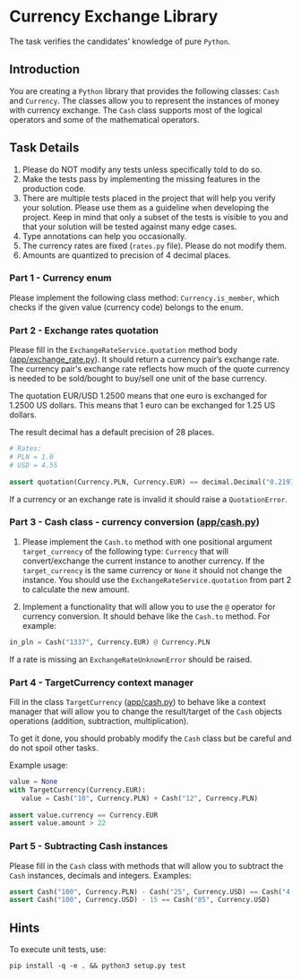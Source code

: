 # Currency Exchange Library
 
The task verifies the candidates' knowledge of pure `Python`.
 
## Introduction
 
You are creating a `Python` library that provides the following classes: `Cash` and `Currency`.
The classes allow you to represent the instances of money with currency exchange.
The `Cash` class supports most of the logical operators and some of the mathematical operators.
 
## Task Details
 
1. Please do NOT modify any tests unless specifically told to do so.
2. Make the tests pass by implementing the missing features in the production code.
3. There are multiple tests placed in the project that will help you verify your solution. Please use them as a guideline when developing the project. Keep in mind that only a subset of the tests is visible to you and that your solution will be tested against many edge cases.
4. Type annotations can help you occasionally.
5. The currency rates are fixed (`rates.py` file). Please do not modify them.
6. Amounts are quantized to precision of 4 decimal places.
 
### Part 1 - Currency enum
Please implement the following class method: `Currency.is_member`,
which checks if the given value (currency code) belongs to the enum.
 
### Part 2 - Exchange rates quotation
Please fill in the `ExchangeRateService.quotation` method body ([app/exchange_rate.py](app/exchange_rate.py)).
It should return a currency pair’s exchange rate.
The currency pair's exchange rate reflects how much of the quote currency is needed
to be sold/bought to buy/sell one unit of the base currency.
 
The quotation EUR/USD 1.2500 means that one euro is exchanged for 1.2500 US dollars.
This means that 1 euro can be exchanged for 1.25 US dollars.
 
The result decimal has a default precision of 28 places.
 
```python
# Rates:
# PLN = 1.0
# USD = 4.55
 
assert quotation(Currency.PLN, Currency.EUR) == decimal.Decimal("0.2197802197802197802197802198")
```
 
If a currency or an exchange rate is invalid it should raise a `QuotationError`.
 
### Part 3 - Cash class - currency conversion ([app/cash.py](app/cash.py))
 
1. Please implement the `Cash.to` method with one positional argument `target_currency` of the following type: `Currency`
that will convert/exchange the current instance to another currency.
If the `target_currency` is the same currency or `None` it should not change the instance.
You should use the `ExchangeRateService.quotation` from part 2 to calculate the new amount.
 
2. Implement a functionality that will allow you to use the `@` operator for currency conversion.
It should behave like the `Cash.to` method.
For example:
```python
in_pln = Cash("1337", Currency.EUR) @ Currency.PLN
```
 
If a rate is missing an `ExchangeRateUnknownError` should be raised.
 
### Part 4 -  TargetCurrency context manager
 
Fill in the class `TargetCurrency` ([app/cash.py](app/cash.py))
to behave like a context manager that will allow you to change the result/target of the `Cash` objects operations (addition, subtraction, multiplication).
 
To get it done, you should probably modify the `Cash` class but be careful and do not spoil other tasks.
 
Example usage:
```python
value = None
with TargetCurrency(Currency.EUR):
   value = Cash("10", Currency.PLN) + Cash("12", Currency.PLN)
 
assert value.currency == Currency.EUR
assert value.amount > 22
```
 
### Part 5 - Subtracting Cash instances
 
Please fill in the `Cash` class with methods that will allow you to subtract the `Cash` instances, decimals and integers.
Examples:
 
```python
assert Cash("100", Currency.PLN) - Cash("25", Currency.USD) == Cash("4.9400", Currency.PLN)
assert Cash("100", Currency.USD) - 15 == Cash("85", Currency.USD)
```
 
## Hints
 
To execute unit tests, use:
 
```
pip install -q -e . && python3 setup.py test
```
